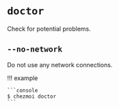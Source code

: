 # `doctor`

Check for potential problems.

## `--no-network`

Do not use any network connections.

!!! example

    ```console
    $ chezmoi doctor
    ```
